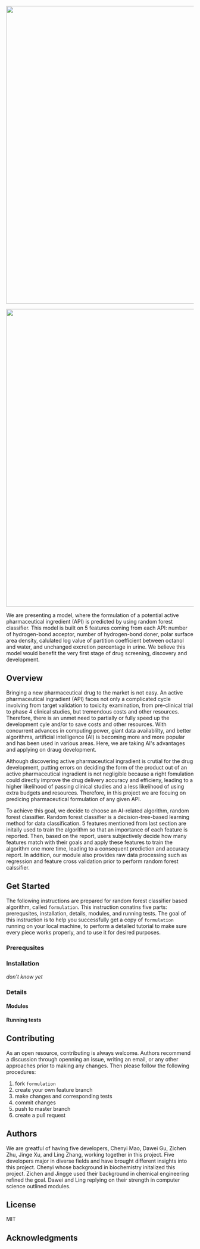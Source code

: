 <p align="center">
  <img src="https://github.com/Chenyi-Mao/formulation/blob/master/LOGO_for_DIRECT_w_title_calibri.png" width="800">
</p>

<p align="center">
  <img src="https://github.com/Chenyi-Mao/formulation/blob/master/LOGO_for_DIRECT_w_title.png" width="800">
</p>

We are presenting a model, where the formulation of a potential active pharmaceutical ingredient (API) is predicted by using random forest classifier. This model is built on 5 features coming from each API: number of hydrogen-bond acceptor, number of hydrogen-bond doner, polar surface area density, calulated log value of partition coefficient between octanol and water, and unchanged excretion percentage in urine. We believe this model would benefit the very first stage of drug screening, discovery and development.

## Overview

Bringing a new pharmaceutical drug to the market is not easy. An active pharmaceutical ingradient (API) faces not only a complicated cycle involving from target validation to toxicity examination, from pre-clinical trial to phase 4 clinical studies, but tremendous costs and other resources. Therefore, there is an unmet need to partially or fully speed up the development cyle and/or to save costs and other resources. With concurrent advances in computing power, giant data availablilty, and better algorithms, artificial intelligence (AI) is becoming more and more popular and has been used in various areas. Here, we are taking AI's advantages and applying on draug development. 

Although discovering active pharmaceutical ingradient is crutial for the drug development, putting errors on deciding the form of the product out of an active pharmaceutical ingradient is not negligible because a right fomulation could directly improve the drug delivery accuracy and efficieny, leading to a higher likelihood of passing clinical studies and a less likelihood of using extra budgets and resources. Therefore, in this project we are focuing on predicing pharmaceutical formulation of any given API. 

To achieve this goal, we decide to choose an AI-related algorithm, random forest classifier. Random forest classifier is a decision-tree-based learning method for data classification. 5 features mentioned from last section are initally used to train the algorithm so that an importance of each feature is reported. Then, based on the report, users subjectively decide how many features match with their goals and apply these features to train the algorithm one more time, leading to a consequent prediction and accuracy report. In addition, our module also provides raw data processing such as regression and feature cross validation prior to perform random forest calssifier. 

## Get Started
The following instructions are prepared for random forest classifier based algorithm, called `formulation`. This instruction conatins five parts: prerequsites, installation, details, modules, and running tests. The goal of this instruction is to help you successfully get a copy of `formulation` running on your local machine, to perform a detailed tutorial to make sure every piece works properly, and to use it for desired purposes. 

### Prerequsites
### Installation
*don't know yet*
### Details
#### Modules
#### Running tests

## Contributing
As an open resource, contributing is always welcome. Authors recommend a discussion through openning an issue, writing an email, or any other approaches prior to making any changes. Then please follow the following procedures:
1. fork `formulation`
2. create your own feature branch
3. make changes and corresponding tests
4. commit changes
5. push to master branch
6. create a pull request

## Authors
We are greatful of having five developers, Chenyi Mao, Dawei Gu, Zichen Zhu, Jinge Xu, and Ling Zhang, working together in this project. Five developers major in diverse fields and have brought different insights into this project. Chenyi whose background in biochemistry initalized this project. Zichen and Jingge used their background in chemical engineering refined the goal. Dawei and Ling replying on their strength in computer science outlined modules. 

## License
MIT
## Acknowledgments
